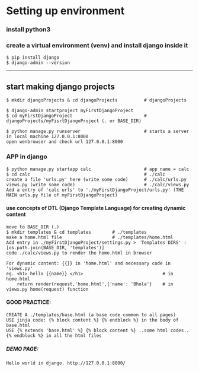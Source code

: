 # Setting up environment

### install python3

### create a virtual environment (venv) and install django inside it

    $ pip install django
    $ django-admin --version

-----
    
## start making django projects 

    $ mkdir djangoProjects & cd djangoProjects          # djangoProjects
    
    $ django-admin startproject myFirstDjangoProject     
    $ cd myFirstDjangoProject                           # djangoProjects/myFisrtDjangoProject (. or BASE_DIR) 
    
    $ python manage.py runserver                        # starts a server in local machine 127.0.0.1:8000
    open wenbrowser and check url 127.0.0.1:8000

### APP in django                    

    $ python manage.py startapp calc                    # app name = calc
    $ cd calc                                           # ./calc
    create a file 'urls.py' here (write some code)      # ./calc/urls.py
    views.py (write some code)                          # ./calc/views.py
    Add a entry of 'calc urls' to './myFirstDjangoProject/urls.py' (THE MAIN urls.py file of myFirstDjangoProject)
        
#### use concepts of DTL (Django Template Language) for creating dynamic content

    move to BASE_DIR (.)
    $ mkdir templates & cd templates        # ./templates
    make a home.html file                   # ./templates/home.html  
    Add entry in ./myFirstDjangoProject/settings.py > 'Templates DIRS' : [os.path.join(BASE_DIR, 'templates')]
    code ./calc/views.py to render the home.html in browser
    
    For dynamic content: {{}} in 'home.html' and necessary code in 'views.py'
    eg. <h1> hello {{name}} </h1>                              # in home.html
        return render(request,'home.html',{'name': 'Bhola'}    # in views.py home(request) function
   
#### GOOD PRACTICE:
    
    CREATE A ./templates/base.html (a base code common to all pages)
    USE jinja code: {% block content %} {% endblock %} in the body of base.html 
    USE {% extends 'base.html' %} {% block content %} ..some html codes.. {% endblock %} in all the html files
    
##### DEMO PAGE: 
    
    Hello world in django. http://127.0.0.1:8000/
    
    
    